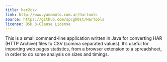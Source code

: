 ```yaml
---
title: har2csv
link: http://www.yamamoto.com.ar/hartools
source: https://github.com/spcgh0st/HarTools
license: BSD 3-Clause License
---
```


This is a small command-line application written in Java for converting HAR (HTTP Archive) files to CSV (comma separated values). It’s useful for importing web pages statistics, from a browser extension to a spreadsheet, in order to do some analysis on sizes and timings.
